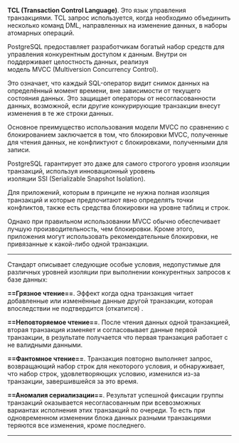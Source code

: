 **TCL (Transaction Control Language)**. Это язык управления транзакциями. TCL запрос используется, когда необходимо объединить несколько команд DML, направленных на изменение данных, в наборы атомарных операций.

PostgreSQL предоставляет разработчикам богатый набор средств для управления конкурентным доступом к данным. Внутри он поддерживает целостность данных, реализуя модель MVCC (Multiversion Concurrency Control). 

Это означает, что каждый SQL-оператор видит снимок данных на определённый момент времени, вне зависимости от текущего состояния данных. Это защищает операторы от несогласованности данных, возможной, если другие конкурирующие транзакции внесут изменения в те же строки данных. 

Основное преимущество использования модели MVCC по сравнению с блокированием заключается в том, что блокировки MVCC, полученные для чтения данных, не конфликтуют с блокировками, полученными для записи.

PostgreSQL гарантирует это даже для самого строгого уровня изоляции транзакций, используя инновационный уровень изоляции SSI (Serializable Snapshot Isolation).

Для приложений, которым в принципе не нужна полная изоляция транзакций и которые предпочитают явно определять точки конфликтов, также есть средства блокировки на уровне таблиц и строк.

Однако при правильном использовании MVCC обычно обеспечивает лучшую производительность, чем блокировки. Кроме этого, приложения могут использовать рекомендательные блокировки, не привязанные к какой-либо одной транзакции.

---

Стандарт описывает следующие особые условия, недопустимые для различных уровней изоляции при выполнении конкурентных запросов к базе данных:

**==Грязное чтение==**. Эффект когда одна транзакция читает добавленные или изменённые данные другой транзакции, которая впоследствии не подтвердится (откатится) .

**==Неповторяемое чтение==**. После чтения данных одной транзакцией, вторая транзакция изменяет и согласовывает данные первой транзакции, в результате получается что первая транзакция работает с не валидными данными.

**==Фантомное чтение==**. Транзакция повторно выполняет запрос, возвращающий набор строк для некоторого условия, и обнаруживает, что набор строк, удовлетворяющих условию, изменился из-за транзакции, завершившейся за это время.

**==Аномалия сериализации==**. Результат успешной фиксации группы транзакций оказывается несогласованным при всевозможных вариантах исполнения этих транзакций по очереди. То есть при одновременном изменении блока данных разными транзакциями теряются все изменения, кроме последнего.

---
